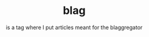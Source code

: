 ---
title: "blag"
subtitle: "is a tag where I put articles meant for the blaggregator"
class: "~neutral"
hidden: true
---